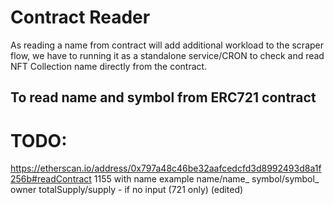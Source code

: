 # Contract Reader

As reading a name from contract will add additional workload to the scraper flow, we have to running it as a standalone service/CRON to check and read NFT Collection name directly from the contract.

## To read name and symbol from ERC721 contract

# TODO:
https://etherscan.io/address/0x797a48c46be32aafcedcfd3d8992493d8a1f256b#readContract
1155 with name example
name/name_
symbol/symbol_
owner
totalSupply/supply - if no input (721 only) (edited) 
